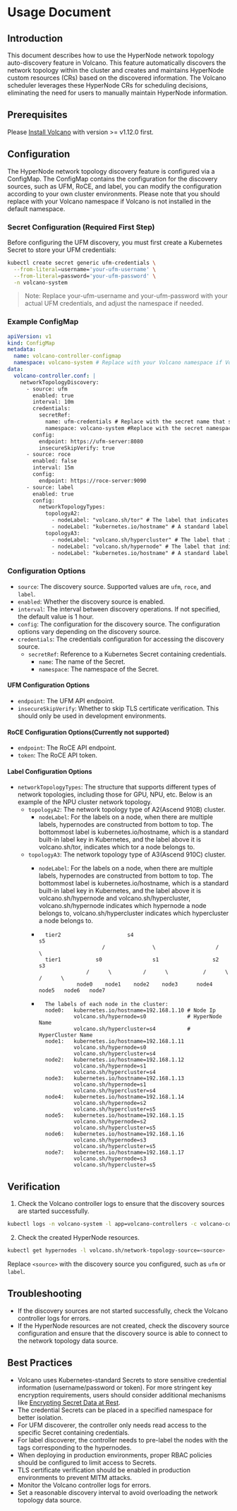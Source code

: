 # Usage Document

## Introduction

This document describes how to use the HyperNode network topology auto-discovery feature in Volcano. This feature automatically discovers the network topology within the cluster and creates and maintains HyperNode custom resources (CRs) based on the discovered information. The Volcano scheduler leverages these HyperNode CRs for scheduling decisions, eliminating the need for users to manually maintain HyperNode information.

## Prerequisites

Please [Install Volcano](https://github.com/volcano-sh/volcano/tree/master?tab=readme-ov-file#quick-start-guide) with version >= v1.12.0 first.

## Configuration

The HyperNode network topology discovery feature is configured via a ConfigMap. The ConfigMap contains the configuration for the discovery sources, such as UFM, RoCE, and label, you can modify the configuration according to your own cluster environments.
Please note that you should replace with your Volcano namespace if Volcano is not installed in the default namespace.

### Secret Configuration (Required First Step)

Before configuring the UFM discovery, you must first create a Kubernetes Secret to store your UFM credentials:

```bash
kubectl create secret generic ufm-credentials \
  --from-literal=username='your-ufm-username' \
  --from-literal=password='your-ufm-password' \
  -n volcano-system
```
 > Note: Replace your-ufm-username and your-ufm-password with your actual UFM credentials, and adjust the namespace if needed.

### Example ConfigMap

```yaml
apiVersion: v1
kind: ConfigMap
metadata:
  name: volcano-controller-configmap
  namespace: volcano-system # Replace with your Volcano namespace if Volcano is not installed in the default namespace.
data:
  volcano-controller.conf: |
    networkTopologyDiscovery:
      - source: ufm
        enabled: true
        interval: 10m
        credentials:
          secretRef:
            name: ufm-credentials # Replace with the secret name that stores the UFM credentials.
            namespace: volcano-system #Replace with the secret namespace that stores the UFM credentials.
        config:
          endpoint: https://ufm-server:8080
          insecureSkipVerify: true
      - source: roce
        enabled: false
        interval: 15m
        config:
          endpoint: https://roce-server:9090
      - source: label
        enabled: true
        config:
          networkTopologyTypes:
            topologyA2:
              - nodeLabel: "volcano.sh/tor" # The label that indicates which tor a node belongs to. If the values corresponding to this label on different nodes are the same, it means these nodes belong to the same tor. 
              - nodeLabel: "kubernetes.io/hostname" # A standard label automatically added to each node in a Kubernetes cluster, used to identify the hostname of the node.
            topologyA3:
              - nodeLabel: "volcano.sh/hypercluster" # The label that indicates which hypercluster a node belongs to. If the values corresponding to this label on different nodes are the same, it means these nodes belong to the same hypercluster.
              - nodeLabel: "volcano.sh/hypernode" # The label that indicates which hypernode a node belongs to. If the values corresponding to this label on different nodes are the same, it means these nodes belong to the same hypernode.
              - nodeLabel: "kubernetes.io/hostname" # A standard label automatically added to each node in a Kubernetes cluster, used to identify the hostname of the node.
```

### Configuration Options

*   `source`: The discovery source. Supported values are `ufm`, `roce`, and `label`.
*   `enabled`: Whether the discovery source is enabled.
*   `interval`: The interval between discovery operations. If not specified, the default value is 1 hour.
*   `config`: The configuration for the discovery source. The configuration options vary depending on the discovery source.
*   `credentials`: The credentials configuration for accessing the discovery source.
      * `secretRef`: Reference to a Kubernetes Secret containing credentials.
        * `name`: The name of the Secret.
        * `namespace`: The namespace of the Secret.

#### UFM Configuration Options

*   `endpoint`: The UFM API endpoint.
*   `insecureSkipVerify`: Whether to skip TLS certificate verification. This should only be used in development environments.

#### RoCE Configuration Options(Currently not supported)

*   `endpoint`: The RoCE API endpoint.
*   `token`: The RoCE API token.

#### Label Configuration Options

*   `networkTopologyTypes`: The structure that supports different types of network topologies, including those for GPU, NPU, etc. Below is an example of the NPU cluster network topology.
      * `topologyA2`: The network topology type of A2(Ascend 910B) cluster.
        * `nodeLabel`: For the labels on a node, when there are multiple labels, hypernodes are constructed from bottom to top. The bottommost label is kubernetes.io/hostname, which is a standard built-in label key in Kubernetes, and the label above it is volcano.sh/tor, indicates which tor a node belongs to.  
      * `topologyA3`: The network topology type of A3(Ascend 910C) cluster. 
        * `nodeLabel`: For the labels on a node, when there are multiple labels, hypernodes are constructed from bottom to top. The bottommost label is kubernetes.io/hostname, which is a standard built-in label key in Kubernetes, and the label above it is volcano.sh/hypernode and volcano.sh/hypercluster, volcano.sh/hypernode indicates which hypernode a node belongs to, volcano.sh/hypercluster indicates which hypercluster a node belongs to.

        *       tier2                     s4                                 s5                         
                                  /               \                   /              \                 
                tier1           s0                s1                 s2              s3              
                             /      \          /      \           /      \        /      \         
                          node0    node1    node2    node3      node4   node5   node6   node7       
                  
        *       The labels of each node in the cluster:
                node0:   kubernetes.io/hostname=192.168.1.10 # Node Ip
                         volcano.sh/hypernode=s0             # HyperNode Name
                         volcano.sh/hypercluster=s4          # HyperCluster Name
                node1:   kubernetes.io/hostname=192.168.1.11           
                         volcano.sh/hypernode=s0             
                         volcano.sh/hypercluster=s4          
                node2:   kubernetes.io/hostname=192.168.1.12 
                         volcano.sh/hypernode=s1             
                         volcano.sh/hypercluster=s4          
                node3:   kubernetes.io/hostname=192.168.1.13 
                         volcano.sh/hypernode=s1             
                         volcano.sh/hypercluster=s4          
                node4:   kubernetes.io/hostname=192.168.1.14 
                         volcano.sh/hypernode=s2
                         volcano.sh/hypercluster=s5 
                node5:   kubernetes.io/hostname=192.168.1.15 
                         volcano.sh/hypernode=s2
                         volcano.sh/hypercluster=s5 
                node6:   kubernetes.io/hostname=192.168.1.16 
                         volcano.sh/hypernode=s3
                         volcano.sh/hypercluster=s5
                node7:   kubernetes.io/hostname=192.168.1.17 
                         volcano.sh/hypernode=s3
                         volcano.sh/hypercluster=s5

## Verification

1.  Check the Volcano controller logs to ensure that the discovery sources are started successfully.

```bash
kubectl logs -n volcano-system -l app=volcano-controllers -c volcano-controllers | grep "Successfully started all network topology discoverers"
```

2.  Check the created HyperNode resources.

```bash
kubectl get hypernodes -l volcano.sh/network-topology-source=<source>
```

Replace `<source>` with the discovery source you configured, such as `ufm` or `label`.

## Troubleshooting

*   If the discovery sources are not started successfully, check the Volcano controller logs for errors.
*   If the HyperNode resources are not created, check the discovery source configuration and ensure that the discovery source is able to connect to the network topology data source.

## Best Practices

* Volcano uses Kubernetes-standard Secrets to store sensitive credential information (username/password or token). For more stringent key encryption requirements, users should consider additional mechanisms like [Encrypting Secret Data at Rest](https://kubernetes.io/docs/tasks/administer-cluster/encrypt-data/).
* The credential Secrets can be placed in a specified namespace for better isolation.
* For UFM discoverer, the controller only needs read access to the specific Secret containing credentials.
* For label discoverer, the controller needs to pre-label the nodes with the tags corresponding to the hypernodes.
* When deploying in production environments, proper RBAC policies should be configured to limit access to Secrets.
* TLS certificate verification should be enabled in production environments to prevent MITM attacks.
* Monitor the Volcano controller logs for errors.
* Set a reasonable discovery interval to avoid overloading the network topology data source.
